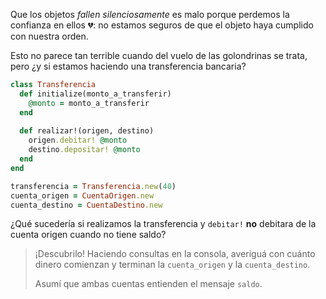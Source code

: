 Que los objetos _fallen silenciosamente_ es malo porque perdemos la confianza en ellos :broken_heart:: no estamos seguros de que el objeto haya cumplido con nuestra orden. 

Esto no parece tan terrible cuando del vuelo de las golondrinas se trata, pero ¿y si estamos haciendo una transferencia bancaria? 

```ruby
class Transferencia
  def initialize(monto_a_transferir)
    @monto = monto_a_transferir
  end
  
  def realizar!(origen, destino)
    origen.debitar! @monto
    destino.depositar! @monto
  end
end

transferencia = Transferencia.new(40)
cuenta_origen = CuentaOrigen.new
cuenta_destino = CuentaDestino.new

```

¿Qué sucedería si realizamos la transferencia y `debitar!` **no** debitara de la cuenta origen cuando no tiene saldo?

> ¡Descubrilo! Haciendo consultas en la consola, averiguá con cuánto dinero comienzan y terminan la `cuenta_origen` y la `cuenta_destino`. 
>
> Asumí que ambas cuentas entienden el mensaje `saldo`.

